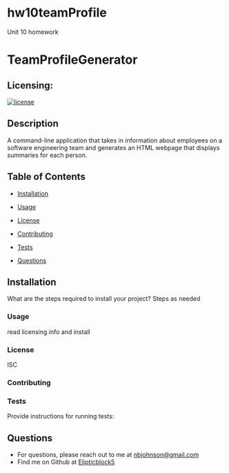# hw10teamProfile
Unit 10 homework

# TeamProfileGenerator
## Licensing:
  [![license](https://img.shields.io/badge/license-ISC-yellow)](https://shields.io)

## Description
A command-line application that takes in information about employees on a software engineering team and generates an HTML webpage that displays summaries for each person.

## Table of Contents
  * [Installation](#Installation)
  * [Usage](#Usage)

  * [License](#License)

  * [Contributing](#Contributing)

  * [Tests](#Tests)

  * [Questions](#Questions)
## Installation
What are the steps required to install your project?
Steps as needed
### Usage
read licensing info and install
### License
ISC
### Contributing

### Tests
Provide instructions for running tests:

## Questions
* For questions, please reach out to me at nbjohnson@gmail.com
* Find me on Github at [Elipticblock5](http://github.com/Elipticblock5)

